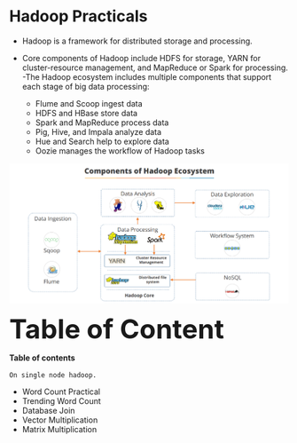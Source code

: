 # Hadoop Practicals

- Hadoop is a framework for distributed storage and processing.
- Core components of Hadoop include HDFS for storage, YARN for cluster-resource
management, and MapReduce or Spark for processing.
-The Hadoop ecosystem includes multiple components that support each stage of
big data processing:

    - Flume and Scoop ingest data
    - HDFS and HBase store data
    - Spark and MapReduce process data
    - Pig, Hive, and Impala analyze data
    - Hue and Search help to explore data
    - Oozie manages the workflow of Hadoop tasks

![alt text](https://github.com/Oprishri/Hadoop/blob/main/Hadoop%20ecosystem.PNG)

<b> <font size= 7> Table of Content </font> </b>

**Table of contents**
    
    On single node hadoop.
    
   - Word Count Practical
   - Trending Word Count
   - Database Join
   - Vector Multiplication
   - Matrix Multiplication
